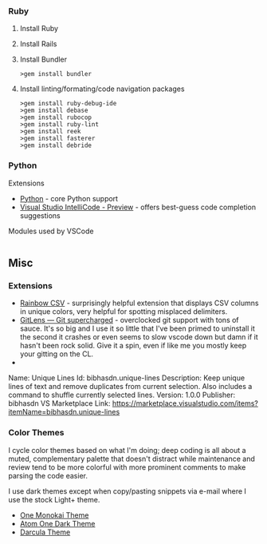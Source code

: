 ### Ruby

1. Install Ruby
1. Install Rails
1. Install Bundler

   ```
   >gem install bundler
   ```

1. Install linting/formating/code navigation packages

   ```
   >gem install ruby-debug-ide
   >gem install debase
   >gem install rubocop
   >gem install ruby-lint
   >gem install reek
   >gem install fasterer
   >gem install debride
   ```

### Python

Extensions

- [Python](https://marketplace.visualstudio.com/items?itemName=ms-python.python) - core Python support
- [Visual Studio IntelliCode - Preview](https://marketplace.visualstudio.com/items?itemName=VisualStudioExptTeam.vscodeintellicode) - offers best-guess code completion suggestions

Modules used by VSCode

```bash
```

## Misc

### Extensions

- [Rainbow CSV](https://marketplace.visualstudio.com/items?itemName=mechatroner.rainbow-csv) - surprisingly helpful extension that displays CSV columns in unique colors, very helpful for spotting misplaced delimiters.
- [GitLens — Git supercharged](https://marketplace.visualstudio.com/items?itemName=eamodio.gitlens) - overclocked git support with tons of sauce. It's so big and I use it so little that I've been primed to uninstall it the second it crashes or even seems to slow vscode down but damn if it hasn't been rock solid. Give it a spin, even if like me you mostly keep your gitting on the CL.
- 
Name: Unique Lines
Id: bibhasdn.unique-lines
Description: Keep unique lines of text and remove duplicates from current selection. Also includes a command to shuffle currently selected lines.
Version: 1.0.0
Publisher: bibhasdn
VS Marketplace Link: https://marketplace.visualstudio.com/items?itemName=bibhasdn.unique-lines

### Color Themes

I cycle color themes based on what I'm doing; deep coding is all about a muted, complementary palette that doesn't distract while maintenance and review tend to be more colorful with more prominent comments to make parsing the code easier.

I use dark themes except when copy/pasting snippets via e-mail where I use the stock Light+ theme.

- [One Monokai Theme](https://marketplace.visualstudio.com/items?itemName=azemoh.one-monokai)
- [Atom One Dark Theme](https://marketplace.visualstudio.com/items?itemName=akamud.vscode-theme-onedark)
- [Darcula Theme](https://marketplace.visualstudio.com/items?itemName=rokoroku.vscode-theme-darcula)